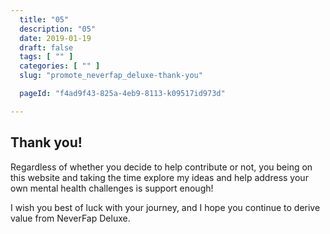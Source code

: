```yaml
---
  title: "05"
  description: "05"
  date: 2019-01-19
  draft: false
  tags: [ "" ]
  categories: [ "" ]
  slug: "promote_neverfap_deluxe-thank-you"

  pageId: "f4ad9f43-825a-4eb9-8113-k09517id973d"

---
```


## Thank you!

Regardless of whether you decide to help contribute or not, you being on this website and taking the time explore my ideas and help address your own mental health challenges is support enough!

I wish you best of luck with your journey, and I hope you continue to derive value from NeverFap Deluxe.
